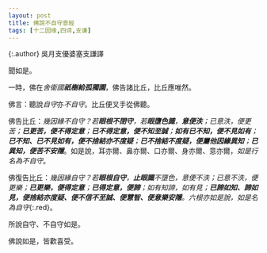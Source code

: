 ```yaml
---
layout: post
title: 佛說不自守意經
tags: [十二因缘,四谛,支谦]
---
```


{:.author}
吳月支優婆塞支謙譯

聞如是。

一時，佛在*舍衛國<b>祇樹給孤獨園</b>*，佛告諸比丘，比丘應唯然。

佛言：聽說*自守*亦*不自守*。比丘便叉手從佛聽。

佛告比丘：*幾因緣不自守？若<b><i>眼根</i>不閉守</b>，若<b><i>眼</i>墮<i>色識</i></b>，<b><i>意</i>便<i>泆</i></b>；已意泆，便更苦；<b>已<i>更苦</i>，便<i>不得定意</i></b>；<b>已不得定意，便<i>不知至誠</i></b>；<b>如有<i>已不知</i>，便<i>不見如有</i></b>；<b>已不知、已不見如有，便<i>不捨結</i>亦<i>不度疑</i></b>；<b>已<i>不捨結</i><i>不度疑</i>，便屬他因緣<i>異知</i></b>；<b>已<i>異知</i>，便<i>苦</i><i>不安隱</i></b>*。如是說，耳亦爾、鼻亦爾、口亦爾、身亦爾、意亦爾，*如是行名為不自守*。

佛復告比丘：*幾因緣自守？若<b>眼根自守</b>，<b>止眼識</b>不墮色，意便不泆；已意不泆，便更樂；<b>已更樂，便得定意</b>；<b>已得定意，便<i>諦</i></b>；如有知諦，如有見；<b>已諦如知、諦如見，便<i>捨結</i>亦<i>度疑</i>、便不信不至誠、便<i>慧智</i>、便<i>意樂</i><i>安隱</i></b>。六根亦如是說，如是名為自守*{:.red}。

所說自守、不自守如是。

佛說如是，皆歡喜受。

